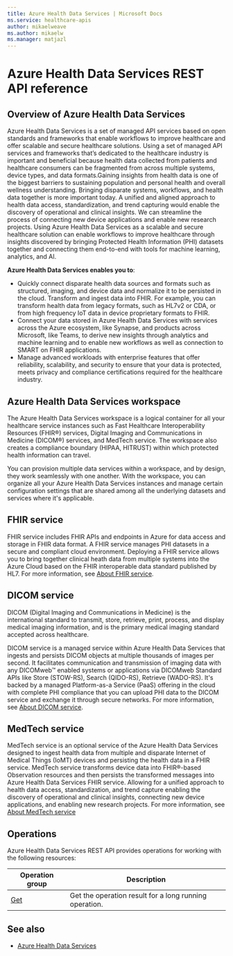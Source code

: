 ```yaml
---
title: Azure Health Data Services | Microsoft Docs
ms.service: healthcare-apis
author: mikaelweave
ms.author: mikaelw
ms.manager: matjazl
---
```


# Azure Health Data Services REST API reference

## Overview of Azure Health Data Services

Azure Health Data Services is a set of managed API services based on open standards and frameworks that enable workflows to improve healthcare and offer scalable and secure healthcare solutions. Using a set of managed API services and frameworks that’s dedicated to the healthcare industry is important and beneficial because health data collected from patients and healthcare consumers can be fragmented from across multiple systems, device types, and data formats.Gaining insights from health data is one of the biggest barriers to sustaining population and personal health and overall wellness understanding. Bringing disparate systems, workflows, and health data together is more important today. A unified and aligned approach to health data access, standardization, and trend capturing would enable the discovery of operational and clinical insights. We can streamline the process of connecting new device applications and enable new research projects. Using Azure Health Data Services as a scalable and secure healthcare solution can enable workflows to improve healthcare through insights discovered by bringing Protected Health Information (PHI) datasets together and connecting them end-to-end with tools for machine learning, analytics, and AI.

**Azure Health Data Services enables you to**:

- Quickly connect disparate health data sources and formats such as structured, imaging, and device data and normalize it to be persisted in the cloud.
Transform and ingest data into FHIR. For example, you can transform health data from legacy formats, such as HL7v2 or CDA, or from high frequency IoT data in device proprietary formats to FHIR.
- Connect your data stored in Azure Health Data Services with services across the Azure ecosystem, like Synapse, and products across Microsoft, like Teams, to derive new insights through analytics and machine learning and to enable new workflows as well as connection to SMART on FHIR applications.
- Manage advanced workloads with enterprise features that offer reliability, scalability, and security to ensure that your data is protected, meets privacy and compliance certifications required for the healthcare industry.

## Azure Health Data Services workspace

The Azure Health Data Services workspace is a logical container for all your healthcare service instances such as Fast Healthcare Interoperability Resources (FHIR®) services, Digital Imaging and Communications in Medicine (DICOM®) services, and MedTech service. The workspace also creates a compliance boundary (HIPAA, HITRUST) within which protected health information can travel.

You can provision multiple data services within a workspace, and by design, they work seamlessly with one another. With the workspace, you can organize all your Azure Health Data Services instances and manage certain configuration settings that are shared among all the underlying datasets and services where it's applicable.

## FHIR service

FHIR service includes FHIR APIs and endpoints in Azure for data access and storage in FHIR data format. A FHIR service manages PHI datasets in a secure and compliant cloud environment. Deploying a FHIR service allows you to bring together clinical heath data from multiple systems into the Azure Cloud based on the FHIR interoperable data standard published by HL7. For more information, see [About FHIR service](https://review.docs.microsoft.com/azure/healthcare-apis/fhir/overview).

## DICOM service

DICOM (Digital Imaging and Communications in Medicine) is the international standard to transmit, store, retrieve, print, process, and display medical imaging information, and is the primary medical imaging standard accepted across healthcare. 

DICOM service is a managed service within Azure Health Data Services that ingests and persists DICOM objects at multiple thousands of images per second. It facilitates communication and transmission of imaging data with any DICOMweb™ enabled systems or applications via DICOMweb Standard APIs like Store (STOW-RS), Search (QIDO-RS), Retrieve (WADO-RS). It's backed by a managed Platform-as-a Service (PaaS) offering in the cloud with complete PHI compliance that you can upload PHI data to the DICOM service and exchange it through secure networks. For more information, see [About DICOM service](https://docs.microsoft.com/azure/healthcare-apis/dicom/dicom-services-overview).

## MedTech service

MedTech service is an optional service of the Azure Health Data Services designed to ingest health data from multiple and disparate Internet of Medical Things (IoMT) devices and persisting the health data in a FHIR service. MedTech service transforms device data into FHIR®-based Observation resources and then persists the transformed messages into Azure Health Data Services FHIR service. Allowing for a unified approach to health data access, standardization, and trend capture enabling the discovery of operational and clinical insights, connecting new device applications, and enabling new research projects. For more information, see [About MedTech service](https://docs.microsoft.com/azure/healthcare-apis/iot/iot-connector-overview)

## Operations

Azure Health Data Services REST API provides operations for working with the following resources:

| Operation group | Description                                                        |
|-----------------|--------------------------------------------------------------------|
| [Get](/rest/api/healthcareapis/operationresults/get) | Get the operation result for a long running operation. |


## See also

* [Azure Health Data Services](https://docs.microsoft.com/azure/healthcare-apis/)
